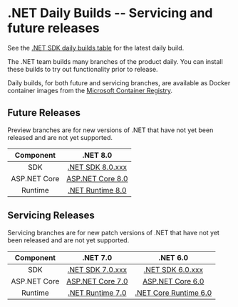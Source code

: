 # .NET Daily Builds -- Servicing and future releases

See the [.NET SDK daily builds table](https://github.com/dotnet/sdk/blob/main/documentation/package-table.md) for the latest daily build.

The .NET team builds many branches of the product daily. You can install these builds to try out functionality prior to release.

Daily builds, for both future and servicing branches, are available as Docker container images from the [Microsoft Container Registry](https://github.com/dotnet/dotnet-docker/blob/nightly/README.md).


## Future Releases	

Preview branches are for new versions of .NET that have not yet been released and are not yet supported.	

|Component|.NET 8.0|	
|:------:|:------:|	
|SDK|[.NET SDK 8.0.xxx](https://github.com/dotnet/installer/blob/main/README.md#installers-and-binaries) |	
|ASP.NET Core|[ASP.NET Core 8.0](https://github.com/dotnet/aspnetcore/blob/main/docs/DailyBuilds.md) |	
|Runtime|[.NET Runtime 8.0](https://github.com/dotnet/runtime/blob/main/docs/project/dogfooding.md) |	

## Servicing Releases	

Servicing branches are for new patch versions of .NET that have not yet been released and are not yet supported.	

|Component|.NET 7.0|.NET 6.0|	
|:------:|:------:|:------: |	
|SDK|[.NET SDK 7.0.xxx](https://github.com/dotnet/installer/blob/main/README.md#installers-and-binaries)|[.NET SDK 6.0.xxx](https://github.com/dotnet/installer/blob/main/README.md#installers-and-binaries)|	
|ASP.NET Core|[ASP.NET Core 7.0](https://github.com/dotnet/aspnetcore/blob/main/docs/DailyBuilds.md)|[ASP.NET Core 6.0](https://github.com/dotnet/aspnetcore/blob/main/docs/DailyBuilds.md)|	
|Runtime|[.NET Runtime 7.0](https://github.com/dotnet/runtime/blob/main/docs/project/dogfooding.md)|[.NET Core Runtime 6.0](https://github.com/dotnet/runtime/blob/main/docs/project/dogfooding.md)|
